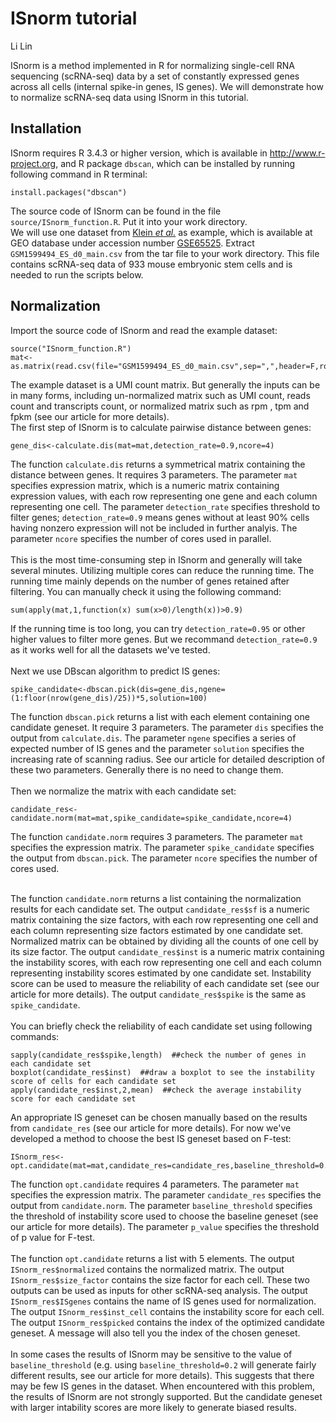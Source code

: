 # ISnorm tutorial
Li Lin<br>

ISnorm is a method implemented in R for normalizing single-cell RNA sequencing (scRNA-seq) data by a set of constantly expressed genes across all cells (internal spike-in genes, IS genes). We will demonstrate how to normalize scRNA-seq data using ISnorm in this tutorial.

## Installation
ISnorm requires R 3.4.3 or higher version, which is available in http://www.r-project.org, and R package `dbscan`, which can be installed by running following command in R terminal:
```{r }
install.packages("dbscan")
```
The source code of ISnorm can be found in the file `source/ISnorm_function.R`. Put it into your work directory.<br>
We will use one dataset from [Klein *et al.*](https://linkinghub.elsevier.com/retrieve/pii/S0092867415005000) as example, which is available at GEO database under accession number [GSE65525](http://www.ncbi.nlm.nih.gov/geo/query/acc.cgi?acc=GSE65525). Extract `GSM1599494_ES_d0_main.csv` from the tar file to your work directory. This file contains scRNA-seq data of 933 mouse embryonic stem cells and is needed to run the scripts below.

## Normalization
Import the source code of ISnorm and read the example dataset:
```{r }
source("ISnorm_function.R")
mat<-as.matrix(read.csv(file="GSM1599494_ES_d0_main.csv",sep=",",header=F,row.names=1))
```
The example dataset is a UMI count matrix. But generally the inputs can be in many forms, including un-normalized matrix such as UMI count, reads count and transcripts count, or normalized matrix such as rpm , tpm and fpkm (see our article for more details).<br>
The first step of ISnorm is to calculate pairwise distance between genes:
```{r }
gene_dis<-calculate.dis(mat=mat,detection_rate=0.9,ncore=4)
```
The function `calculate.dis` returns a symmetrical matrix containing the distance between genes. It requires 3 parameters. The parameter `mat` specifies expression matrix, which is a numeric matrix containing expression values, with each row representing one gene and each column representing one cell. The parameter `detection_rate` specifies threshold to filter genes; `detection_rate=0.9` means genes without at least 90% cells having nonzero expression will not be included in further analyis. The parameter `ncore` specifies the number of cores used in parallel.<br><br>
This is the most time-consuming step in ISnorm and generally will take several minutes. Utilizing multiple cores can reduce the running time. The running time mainly depends on the number of genes retained after filtering. You can manually check it using the following command:
```{r }
sum(apply(mat,1,function(x) sum(x>0)/length(x))>0.9)
```
If the running time is too long, you can try `detection_rate=0.95` or other higher values to filter more genes. But we recommand `detection_rate=0.9` as it works well for all the datasets we've tested.<br><br>
Next we use DBscan algorithm to predict IS genes:
```{r }
spike_candidate<-dbscan.pick(dis=gene_dis,ngene=(1:floor(nrow(gene_dis)/25))*5,solution=100)
```
The function `dbscan.pick` returns a list with each element containing one candidate geneset. It require 3 parameters. The parameter `dis` specifies the output from `calculate.dis`. The parameter `ngene` specifies a series of expected number of IS genes and the parameter `solution` specifies the increasing rate of scanning radius. See our article for detailed description of these two parameters. Generally there is no need to change them.<br><br>
Then we normalize the matrix with each candidate set:
```{r }
candidate_res<-candidate.norm(mat=mat,spike_candidate=spike_candidate,ncore=4)
```
The function `candidate.norm` requires 3 parameters. The parameter `mat` specifies the expression matrix. The parameter `spike_candidate` specifies the output from `dbscan.pick`. The parameter `ncore` specifies the number of cores used.<br><br>

The function `candidate.norm` returns a list containing the normalization results for each candidate set. The output `candidate_res$sf` is a numeric matrix containing the size factors, with each row representing one cell and each column representing size factors estimated by one candidate set. Normalized matrix can be obtained by dividing all the counts of one cell by its size factor. The output `candidate_res$inst` is a numeric matrix containing the instability scores, with each row representing one cell and each column representing instability scores estimated by one candidate set. Instability score can be used to measure the reliability of each candidate set (see our article for more details). The output `candidate_res$spike` is the same as `spike_candidate`.<br><br>
You can briefly check the reliability of each candidate set using following commands:
```{r }
sapply(candidate_res$spike,length)  ##check the number of genes in each candidate set
boxplot(candidate_res$inst)  ##draw a boxplot to see the instability score of cells for each candidate set
apply(candidate_res$inst,2,mean)  ##check the average instability score for each candidate set
```
An appropriate IS geneset can be chosen manually based on the results from `candidate_res` (see our article for more details). For now we've developed a method to choose the best IS geneset based on F-test:
```{r }
ISnorm_res<-opt.candidate(mat=mat,candidate_res=candidate_res,baseline_threshold=0.1,p_value=0.05)
```
The function `opt.candidate` requires 4 parameters. The parameter `mat` specifies the expression matrix. The parameter `candidate_res` specifies the output from `candidate.norm`. The parameter `baseline_threshold` specifies the threshold of instability score used to choose the baseline geneset (see our article for more details). The parameter `p_value` specifies the threshold of p value for F-test.<br><br> 
The function `opt.candidate` returns a list with 5 elements. The output `ISnorm_res$normalized` contains the normalized matrix. The output `ISnorm_res$size_factor` contains the size factor for each cell. These two outputs can be used as inputs for other scRNA-seq analysis. The output `ISnorm_res$ISgenes` contains the name of IS genes used for normalization. The output `ISnorm_res$inst_cell` contains the instability score for each cell. The output `ISnorm_res$picked` contains the index of the optimized candidate geneset. A message will also tell you the index of the chosen geneset.<br><br>
In some cases the results of ISnorm may be sensitive to the value of `baseline_threshold` (e.g. using `baseline_threshold=0.2` will generate fairly different results, see our article for more details). This suggests that there may be few IS genes in the dataset. When encountered with this problem, the results of ISnorm are not strongly supported. But the candidate geneset with larger intability scores
are more likely to generate biased results.
